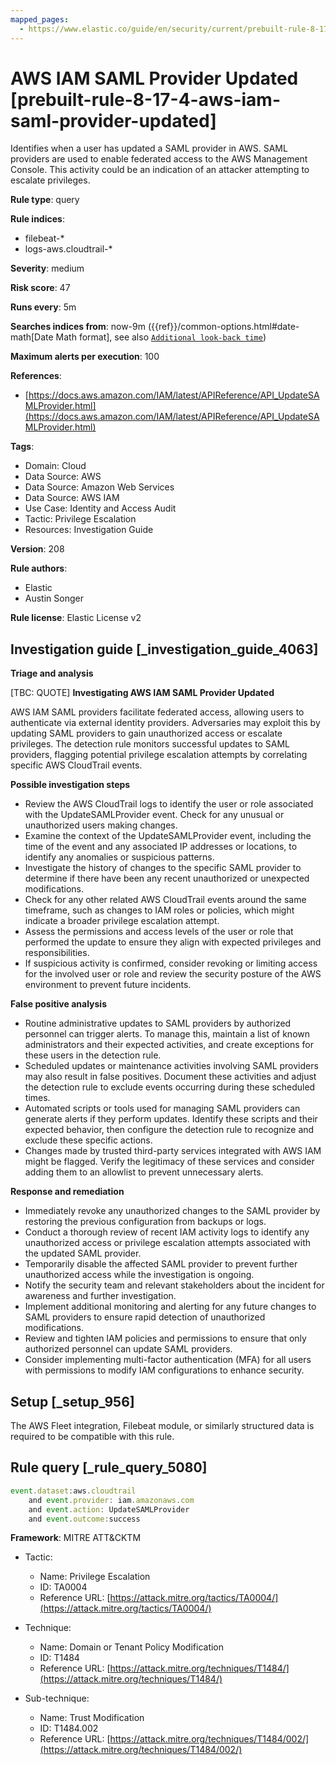 ```yaml
---
mapped_pages:
  - https://www.elastic.co/guide/en/security/current/prebuilt-rule-8-17-4-aws-iam-saml-provider-updated.html
---
```


# AWS IAM SAML Provider Updated [prebuilt-rule-8-17-4-aws-iam-saml-provider-updated]

Identifies when a user has updated a SAML provider in AWS. SAML providers are used to enable federated access to the AWS Management Console. This activity could be an indication of an attacker attempting to escalate privileges.

**Rule type**: query

**Rule indices**:

* filebeat-*
* logs-aws.cloudtrail-*

**Severity**: medium

**Risk score**: 47

**Runs every**: 5m

**Searches indices from**: now-9m ({{ref}}/common-options.html#date-math[Date Math format], see also [`Additional look-back time`](docs-content://solutions/security/detect-and-alert/create-detection-rule.md#rule-schedule))

**Maximum alerts per execution**: 100

**References**:

* [https://docs.aws.amazon.com/IAM/latest/APIReference/API_UpdateSAMLProvider.html](https://docs.aws.amazon.com/IAM/latest/APIReference/API_UpdateSAMLProvider.html)

**Tags**:

* Domain: Cloud
* Data Source: AWS
* Data Source: Amazon Web Services
* Data Source: AWS IAM
* Use Case: Identity and Access Audit
* Tactic: Privilege Escalation
* Resources: Investigation Guide

**Version**: 208

**Rule authors**:

* Elastic
* Austin Songer

**Rule license**: Elastic License v2

## Investigation guide [_investigation_guide_4063]

**Triage and analysis**

[TBC: QUOTE]
**Investigating AWS IAM SAML Provider Updated**

AWS IAM SAML providers facilitate federated access, allowing users to authenticate via external identity providers. Adversaries may exploit this by updating SAML providers to gain unauthorized access or escalate privileges. The detection rule monitors successful updates to SAML providers, flagging potential privilege escalation attempts by correlating specific AWS CloudTrail events.

**Possible investigation steps**

* Review the AWS CloudTrail logs to identify the user or role associated with the UpdateSAMLProvider event. Check for any unusual or unauthorized users making changes.
* Examine the context of the UpdateSAMLProvider event, including the time of the event and any associated IP addresses or locations, to identify any anomalies or suspicious patterns.
* Investigate the history of changes to the specific SAML provider to determine if there have been any recent unauthorized or unexpected modifications.
* Check for any other related AWS CloudTrail events around the same timeframe, such as changes to IAM roles or policies, which might indicate a broader privilege escalation attempt.
* Assess the permissions and access levels of the user or role that performed the update to ensure they align with expected privileges and responsibilities.
* If suspicious activity is confirmed, consider revoking or limiting access for the involved user or role and review the security posture of the AWS environment to prevent future incidents.

**False positive analysis**

* Routine administrative updates to SAML providers by authorized personnel can trigger alerts. To manage this, maintain a list of known administrators and their expected activities, and create exceptions for these users in the detection rule.
* Scheduled updates or maintenance activities involving SAML providers may also result in false positives. Document these activities and adjust the detection rule to exclude events occurring during these scheduled times.
* Automated scripts or tools used for managing SAML providers can generate alerts if they perform updates. Identify these scripts and their expected behavior, then configure the detection rule to recognize and exclude these specific actions.
* Changes made by trusted third-party services integrated with AWS IAM might be flagged. Verify the legitimacy of these services and consider adding them to an allowlist to prevent unnecessary alerts.

**Response and remediation**

* Immediately revoke any unauthorized changes to the SAML provider by restoring the previous configuration from backups or logs.
* Conduct a thorough review of recent IAM activity logs to identify any unauthorized access or privilege escalation attempts associated with the updated SAML provider.
* Temporarily disable the affected SAML provider to prevent further unauthorized access while the investigation is ongoing.
* Notify the security team and relevant stakeholders about the incident for awareness and further investigation.
* Implement additional monitoring and alerting for any future changes to SAML providers to ensure rapid detection of unauthorized modifications.
* Review and tighten IAM policies and permissions to ensure that only authorized personnel can update SAML providers.
* Consider implementing multi-factor authentication (MFA) for all users with permissions to modify IAM configurations to enhance security.


## Setup [_setup_956]

The AWS Fleet integration, Filebeat module, or similarly structured data is required to be compatible with this rule.


## Rule query [_rule_query_5080]

```js
event.dataset:aws.cloudtrail
    and event.provider: iam.amazonaws.com
    and event.action: UpdateSAMLProvider
    and event.outcome:success
```

**Framework**: MITRE ATT&CKTM

* Tactic:

    * Name: Privilege Escalation
    * ID: TA0004
    * Reference URL: [https://attack.mitre.org/tactics/TA0004/](https://attack.mitre.org/tactics/TA0004/)

* Technique:

    * Name: Domain or Tenant Policy Modification
    * ID: T1484
    * Reference URL: [https://attack.mitre.org/techniques/T1484/](https://attack.mitre.org/techniques/T1484/)

* Sub-technique:

    * Name: Trust Modification
    * ID: T1484.002
    * Reference URL: [https://attack.mitre.org/techniques/T1484/002/](https://attack.mitre.org/techniques/T1484/002/)



